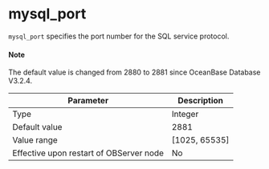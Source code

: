 # mysql_port

`mysql_port` specifies the port number for the SQL service protocol.

<main id="notice" type='explain'>
  <h4>Note</h4>
  <p>The default value is changed from 2880 to 2881 since OceanBase Database V3.2.4. </p>
</main>

| **Parameter** | **Description** |
|------------------|-----------------|
| Type | Integer |
| Default value | 2881 |
| Value range | \[1025, 65535\] |
| Effective upon restart of OBServer node | No |